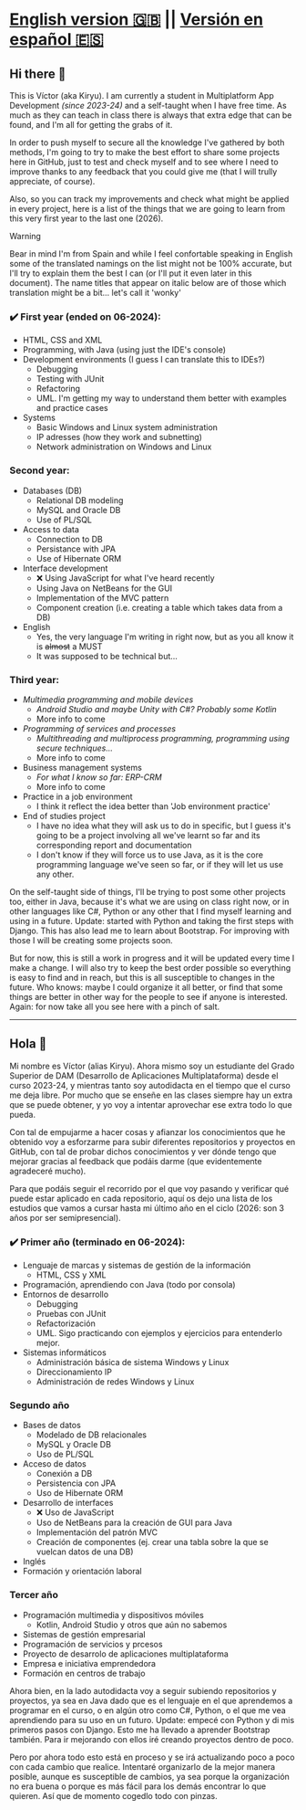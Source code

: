 # [English version 🇬🇧](https://github.com/kiryu-victor#hi-there-) || [Versión en español 🇪🇸](https://github.com/kiryu-victor#hola-)

## Hi there 👋
This is Víctor (aka Kiryu).
I am currently a student in Multiplatform App Development *(since 2023-24)* and a self-taught when I have free time. As much as they can teach in class there is always that extra edge that can be found, and I'm all for getting the grabs of it.

In order to push myself to secure all the knowledge I've gathered by both methods, I'm going to try to make the best effort to share some projects here in GitHub, just to test and check myself and to see where I need to improve thanks to any feedback that you could give me (that I will trully appreciate, of course).

Also, so you can track my improvements and check what might be applied in every project, here is a list of the things that we are going to learn from this very first year to the last one (2026).

> [!WARNING]
> Bear in mind I'm from Spain and while I feel confortable speaking in English some of the translated namings on the list might not be 100% accurate, but I'll try to explain them the best I can (or I'll put it even later in this document). The name titles that appear on italic below are of those which translation might be a bit... let's call it 'wonky'

### :heavy_check_mark: First year (ended on 06-2024):
- HTML, CSS and XML
- Programming, with Java (using just the IDE's console)
- Development environments (I guess I can translate this to IDEs?)
  - Debugging
  - Testing with JUnit
  - Refactoring
  - UML. I'm getting my way to understand them better with examples and practice cases
- Systems
  - Basic Windows and Linux system administration
  - IP adresses (how they work and subnetting)
  - Network administration on Windows and Linux

### Second year:
- Databases (DB)
  - Relational DB modeling
  - MySQL and Oracle DB
  - Use of PL/SQL
- Access to data
  - Connection to DB
  - Persistance with JPA
  - Use of Hibernate ORM
- Interface development
  - :x: Using JavaScript for what I've heard recently
  - Using Java on NetBeans for the GUI
  - Implementation of the MVC pattern
  - Component creation (i.e. creating a table which takes data from a DB)
- English
  - Yes, the very language I'm writing in right now, but as you all know it is ~~almost~~ a MUST
  - It was supposed to be technical but...

### Third year:
- *Multimedia programming and mobile devices*
  - *Android Studio and maybe Unity with C#? Probably some Kotlin*
  - More info to come
- *Programming of services and processes*
  - *Multithreading and multiprocess programming, programming using secure techniques...*
  - More info to come
- Business management systems
  - *For what I know so far: ERP-CRM*
  - More info to come
- Practice in a job environment
  - I think it reflect the idea better than 'Job environment practice'
- End of studies project
  - I have no idea what they will ask us to do in specific, but I guess it's going to be a project involving all we've learnt so far and its corresponding report and documentation
  - I don't know if they will force us to use Java, as it is the core programming language we've seen so far, or if they will let us use any other.
 
On the self-taught side of things, I'll be trying to post some other projects too, either in Java, because it's what we are using on class right now, or in other languages like C#, Python or any other that I find myself learning and using in a future.
Update: started with Python and taking the first steps with Django. This has also lead me to learn about Bootstrap. For improving with those I will be creating some projects soon.

But for now, this is still a work in progress and it will be updated every time I make a change. I will also try to keep the best order possible so everything is easy to find and in reach, but this is all susceptible to changes in the future. Who knows: maybe I could organize it all better, or find that some things are better in other way for the people to see if anyone is interested. Again: for now take all you see here with a pinch of salt.

---------

## Hola 👋
Mi nombre es Víctor (alias Kiryu). Ahora mismo soy un estudiante del Grado Superior de DAM (Desarrollo de Aplicaciones Multiplataforma) desde el curso 2023-24, y mientras tanto soy autodidacta en el tiempo que el curso me deja libre. Por mucho que se enseñe en las clases siempre hay un extra que se puede obtener, y yo voy a intentar aprovechar ese extra todo lo que pueda.

Con tal de empujarme a hacer cosas y afianzar los conocimientos que he obtenido voy a esforzarme para subir diferentes repositorios y proyectos en GitHub, con tal de probar dichos conocimientos y ver dónde tengo que mejorar gracias al feedback que podáis darme (que evidentemente agradeceré mucho).

Para que podáis seguir el recorrido por el que voy pasando y verificar qué puede estar aplicado en cada repositorio, aquí os dejo una lista de los estudios que vamos a cursar hasta mi último año en el ciclo (2026: son 3 años por ser semipresencial).

### :heavy_check_mark: Primer año (terminado en 06-2024): 
- Lenguaje de marcas y sistemas de gestión de la información
  - HTML, CSS y XML
- Programación, aprendiendo con Java (todo por consola)
- Entornos de desarrollo
  - Debugging
  - Pruebas con JUnit
  - Refactorización
  - UML. Sigo practicando con ejemplos y ejercicios para entenderlo mejor.
- Sistemas informáticos
  - Administración básica de sistema Windows y Linux
  - Direccionamiento IP
  - Administración de redes Windows y Linux

### Segundo año
- Bases de datos
  - Modelado de DB relacionales
  - MySQL y Oracle DB
  - Uso de PL/SQL
- Acceso de datos
  - Conexión a DB
  - Persistencia con JPA
  - Uso de Hibernate ORM
- Desarrollo de interfaces
  - :x: Uso de JavaScript
  - Uso de NetBeans para la creación de GUI  para Java
  - Implementación del patrón MVC
  - Creación de componentes (ej. crear una tabla sobre la que se vuelcan datos de una DB)
- Inglés
- Formación y orientación laboral

### Tercer año
- Programación multimedia y dispositivos móviles
  - Kotlin, Android Studio y otros que aún no sabemos
- Sistemas de gestión empresarial
- Programación de servicios y prcesos
- Proyecto de desarrolo de aplicaciones multiplataforma
- Empresa e iniciativa emprendedora
- Formación en centros de trabajo

Ahora bien, en la lado autodidacta voy a seguir subiendo repositorios y proyectos, ya sea en Java dado que es el lenguaje en el que aprendemos a programar en el curso, o en algún otro como C#, Python, o el que me vea aprendiendo para su uso en un futuro.
Update: empecé con Python y di mis primeros pasos con Django. Esto me ha llevado a aprender Bootstrap también. Para ir mejorando con ellos iré creando proyectos dentro de poco.

Pero por ahora todo esto está en proceso y se irá actualizando poco a poco con cada cambio que realice. Intentaré organizarlo de la mejor manera posible, aunque es susceptible de cambios, ya sea porque la organización no era buena o porque es más fácil para los demás encontrar lo que quieren. Así que de momento cogedlo todo con pinzas.
